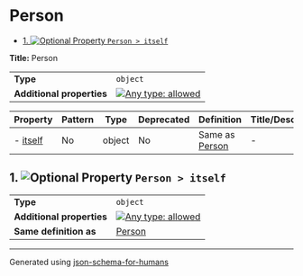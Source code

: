# Person

- [1. ![Optional](https://img.shields.io/badge/Optional-yellow) Property `Person > itself`](#itself-73656c66)

**Title:** Person

|                           |                                                                                                                                   |
| ------------------------- | --------------------------------------------------------------------------------------------------------------------------------- |
| **Type**                  | `object`                                                                                                                          |
| **Additional properties** | [![Any type: allowed](https://img.shields.io/badge/Any%20type-allowed-green)](# "Additional Properties of any type are allowed.") |

| Property                      | Pattern | Type   | Deprecated | Definition               | Title/Description |
| ----------------------------- | ------- | ------ | ---------- | ------------------------ | ----------------- |
| - [itself](#itself-73656c66 ) | No      | object | No         | Same as [Person](#root ) | -                 |

## <a name="itself-73656c66"></a>1. ![Optional](https://img.shields.io/badge/Optional-yellow) Property `Person > itself`

|                           |                                                                                                                                   |
| ------------------------- | --------------------------------------------------------------------------------------------------------------------------------- |
| **Type**                  | `object`                                                                                                                          |
| **Additional properties** | [![Any type: allowed](https://img.shields.io/badge/Any%20type-allowed-green)](# "Additional Properties of any type are allowed.") |
| **Same definition as**    | [Person](#)                                                                                                                       |

----------------------------------------------------------------------------------------------------------------------------
Generated using [json-schema-for-humans](https://github.com/coveooss/json-schema-for-humans)
